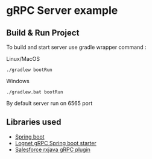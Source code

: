 # gRPC Server example

## Build & Run Project

To build and start server use gradle wrapper command : 

Linux/MacOS
```SH
./gradlew bootRun
```

Windows
```SH
./gradlew.bat bootRun
```

By default server run on 6565 port


## Libraries used

* [Spring boot](https://spring.io/projects/spring-boot)
* [Lognet gRPC Spring boot starter](https://github.com/LogNet/grpc-spring-boot-starter)
* [Salesforce rxjava gRPC plugin ](https://github.com/salesforce/reactive-grpc/tree/master/rx-java)
